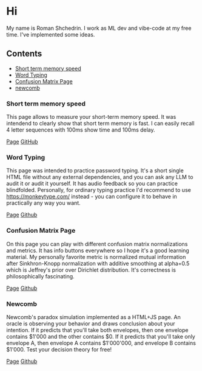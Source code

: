 # Hi
My name is Roman Shchedrin. I work as ML dev and vibe-code at my free time. I've implemented some ideas.

## Contents
- [Short term memory speed](#Short-term-memory-speed)
- [Word Typing](#word-typing)
- [Confusion Matrix Page](#confusion-matrix-page)
- [newcomb](#newcomb)

<!-- <details>
<summary>short_term_memory_speed</summary> -->

### Short term memory speed
This page allows to measure your short-term memory speed. It was intendend to clearly show that short term memory is fast. I can easily recall 4 letter sequences with 100ms show time and 100ms delay.

[Page](https://rashchedrin.github.io/short_term_memory_speed/)
[GitHub](https://github.com/rashchedrin/short_term_memory_speed)

<!-- </details> -->

<!-- <details>
<summary>Word Typing</summary> -->

### Word Typing
This page was intended to practice password typing. It's a short single HTML file without any external dependencies, and you can ask any LLM to audit it or audit it yourself. It has audio feedback so you can practice blindfolded. Personally, for ordinary typing practice I'd recommend to use https://monkeytype.com/ instead - you can configure it to behave in practically any way you want.

[Page](https://rashchedrin.github.io/word_typing/)
[Github](https://github.com/rashchedrin/word_typing)

<!-- </details> -->

<!-- <details> -->
<!-- <summary>Confusion Matrix Page</summary> -->

### Confusion Matrix Page
On this page you can play with different confusion matrix normalizations and metrics. It has info buttons everywhere so I hope it's a good learning material. My personally favorite metric is normalized mutual information after Sinkhron-Knopp normalization with additive smoothing at alpha=0.5 which is Jeffrey's prior over Dirichlet distribution. It's correctness is philosophically fascinating.

[Page](https://rashchedrin.github.io/confusion_matrix_page/)
[Github](https://github.com/rashchedrin/confusion_matrix_page)

<!-- </details> -->

<!-- <details> -->
<!-- <summary>newcomb</summary> -->

### Newcomb
Newcomb's paradox simulation implemented as a HTML+JS page. An oracle is observing your behavior and draws conclusion about your intention. If it predicts that you'll take both envelopes, then one envelope contains $1'000 and the other contains $0. If it predicts that you'll take only envelope A, then envelope A contains $1'000'000, and envelope B contains $1'000. Test your decision theory for free!

[Page](https://rashchedrin.github.io/newcomb/)
[Github](https://github.com/rashchedrin/newcomb)

<!-- </details> -->